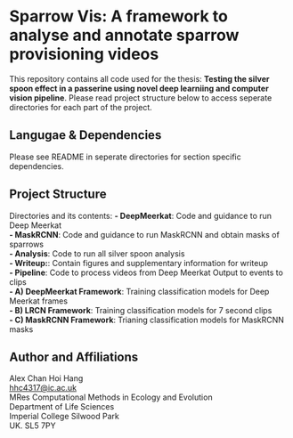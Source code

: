 # Sparrow Vis: A framework to analyse and annotate sparrow provisioning videos
This repository contains all code used for the thesis: **Testing the silver spoon effect in a passerine using novel deep learniing and computer vision pipeline**. Please read project structure below to access seperate directories for each part of the project.

## Langugae & Dependencies
Please see README in seperate directories for section specific dependencies.

## Project Structure
Directories and its contents:
**- DeepMeerkat**: Code and guidance to run Deep Meerkat  
**- MaskRCNN**: Code and guidance to run MaskRCNN and obtain masks of sparrows  
**- Analysis**: Code to run all silver spoon analysis  
**- Writeup:**: Contain figures and supplementary information for writeup  
**- Pipeline**: Code to process videos from Deep Meerkat Output to events to clips  
**- A) DeepMeerkat Framework**: Training classification models for Deep Meerkat frames  
**- B) LRCN Framework**: Training classification models for 7 second clips  
**- C) MaskRCNN Framework**: Trianing classification models for MaskRCNN masks  


## Author and Affiliations
Alex Chan Hoi Hang  
hhc4317@ic.ac.uk  
MRes Computational Methods in Ecology and Evolution  
Department of Life Sciences  
Imperial College Silwood Park  
UK. SL5 7PY  
